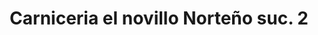 ---
title: "Carniceria el novillo Norteño suc. 2"
url: /san-salvador-de-jujuy-barrio-alto-comedero/carniceria-el-novillo-norteno-suc-2/
shop: carnicero
---